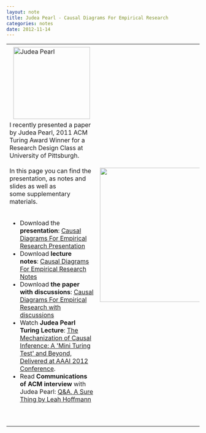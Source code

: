 ```yaml
---
layout: note
title: Judea Pearl - Causal Diagrams For Empirical Research
categories: notes
date: 2012-11-14
---
```

<div class="entry-content"><div xmlns="http://www.w3.org/1999/xhtml"><table cellspacing="0" class="sites-layout-name-two-column sites-layout-hbox"><tbody><tr><td class="sites-layout-tile sites-tile-name-content-1"><div dir="ltr"><div><div style="display:inline;margin:5px 10px;float:right"><img alt="Judea Pearl" border="0" height="188" src="https://sites.google.com/site/btabibian/_/rsrc/1352927379443/notes/judeapearl-causaldiagramsforempiricalresearch/JudeaPearl.jpg" width="200"/></div>I recently presented a paper by Judea Pearl, 2011 ACM Turing Award Winner for a Research Design Class at University of Pittsburgh.</div><div><br/></div><div>In this page you can find the presentation, as notes and slides as well as some supplementary materials.  </div><div><br/></div><div><ul><li>Download the <b>presentation</b>: <a href="https://dl.dropbox.com/u/7972992/Site/Judea%20Pearl/JPearl%20-%20presentation.pdf" rel="nofollow" target="_blank">Causal Diagrams For Empirical Research Presentation</a></li><li>Download <b>lecture notes</b>: <a href="https://dl.dropbox.com/u/7972992/Site/Judea%20Pearl/JPearl%20-%20notes.pdf" rel="nofollow" target="_blank">Causal Diagrams For Empirical Research Notes</a></li><li>Download <b>the paper with discussions</b>: <a href="ftp://cobase.cs.ucla.edu/pub/stat_ser/R218-B.pdf" target="_blank">Causal Diagrams For Empirical Research with discussions</a></li><li>Watch <b>Judea Pearl Turing Lecture</b>: <a href="http://amturing.acm.org/award_winners/pearl_2658896.cfm" rel="nofollow" target="_blank">The Mechanization of Causal Inference: A 'Mini Turing Test' and Beyond, Delivered at AAAI 2012 Conference</a>. </li><li>Read<b> Communications of ACM interview </b>with Judea Pearl: <a href="http://dl.acm.org/citation.cfm?id=2184347&amp;CFID=141703262&amp;CFTOKEN=10640658" rel="nofollow" target="_blank">Q&amp;A, A Sure Thing by Leah Hoffmann</a></li></ul></div><div><br/></div><br/></div></td><td class="sites-layout-tile sites-tile-name-content-2"><div dir="ltr"><img class="igm" data-igsrc="http://44.gmodules.com/ig/ifr?mid=44&amp;synd=trogedit&amp;url=http%3A%2F%2Fmori79.googlecode.com%2Fsvn%2Ftrunk%2Fpdf-wrapper.xml&amp;up_url=https%3A%2F%2Fdl.dropbox.com%2Fu%2F7972992%2FSite%2FJudea%2520Pearl%2FJPearl%2520-%2520presentation.pdf&amp;h=350&amp;w=100%25" data-props="align:center;borderTitle:Causal Diagrams For Empirical Research;height:350;igsrc:http#58//44.gmodules.com/ig/ifr?mid=44&amp;synd=trogedit&amp;url=http%3A%2F%2Fmori79.googlecode.com%2Fsvn%2Ftrunk%2Fpdf-wrapper.xml&amp;up_url=https%3A%2F%2Fdl.dropbox.com%2Fu%2F7972992%2FSite%2FJudea%2520Pearl%2FJPearl%2520-%2520presentation.pdf&amp;h=350&amp;w=100%25;mid:44;scrolling:auto;showBorder:false;showBorderTitle:true;spec:http#58//mori79.googlecode.com/svn/trunk/pdf-wrapper.xml;up_url:https#58//dl.dropbox.com/u/7972992/Site/Judea%20Pearl/JPearl%20-%20presentation.pdf;width:100%;wrap:false;" data-type="ggs-gadget" height="350" src="http://www.google.com/chart?chc=sites&amp;cht=d&amp;chdp=sites&amp;chl=%5B%5BGoogle+Gadget'%3D20'f%5Cv'a%5C%3D0'10'%3D499'0'dim'%5Cbox1'b%5CF6F6F6'fC%5CF6F6F6'eC%5C0'sk'%5C%5B%22PDF+Wrapper%22'%5D'a%5CV%5C%3D12'f%5C%5DV%5Cta%5C%3D10'%3D0'%3D500'%3D347'dim'%5C%3D10'%3D10'%3D500'%3D347'vdim'%5Cbox1'b%5Cva%5CF6F6F6'fC%5CC8C8C8'eC%5C'a%5C%5Do%5CLauto'f%5C&amp;sig=2CGUEshHCQEqtToLYt_XP-VA4Lo" style="display:block;margin:5px auto;text-align:center;" width="500"/></div></td></tr></tbody></table></div></div>